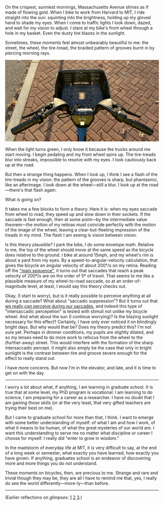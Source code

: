 On the crispest, sunniest mornings, Massachusetts Avenue shines as if made of flowing gold. When I bike to work from Harvard to MIT, I ride straight into the sun: squinting into the brightness, holding up my gloved hand to shade my eyes. When I come to traffic lights I look down, dazed, and wait for my vision to adjust. I stare at my bike's front wheel through a hole in my basket. Even the dusty tire blazes in the sunlight.

Sometimes, these moments feel almost unbearably beautiful to me: the street, the wheel, the tire-tread, the braided pattern of grooves burnt in by piercing morning rays.

![Picture of my bicycle's tire](./static/intersaccadic.png)

When the light turns green, I only know it because the trucks around me start moving. I begin pedaling and my front wheel spins up. The tire-treads blur into streaks, impossible to resolve with my eyes. I look cautiously back up at the road.

But then a strange thing happens. When I look up, I think I see a flash of the tire-treads in my vision: the pattern of the grooves is sharp, but phantasmic, like an afterimage. I look down at the wheel—still a blur. I look up at the road—there's that flash again.

What is going on?

It takes me a few blocks to form a theory. Here it is: when my eyes saccade from wheel to road, they speed up and slow down in their sockets. If the saccade is fast enough, then at some point—by the intermediate value theorem—the motion of my retinas must coincide perfectly with the motion of the image of the wheel, leaving a clear-but-fleeting impression of the treads in my mind. The flash I am seeing is vision between vision.

Is this theory plausible? I park the bike, I do some envelope math. Relative to me, the top of the wheel should move at the same speed as the bicycle does relative to the ground. I bike at around 15mph, and my wheel's rim is about a yard from my eyes. By a speed-to-angular-velocity calculation, that gives the bicycle an angular velocity of about 200°/s on my retina. Reading off the ["main sequence"](https://www.sciencedirect.com/science/article/pii/0025556475900759), it turns out that saccades that reach a peak velocity of 200º/s are on the order of 5º of travel. That seems to me like a plausible measure of my wheel-to-road saccade, so at an order-of-magnitude level, at least, I would say this theory checks out.

Okay, (I start to worry), but is it really possible to perceive anything at all during a saccade? What about "saccadic suppression"? But it turns out that [we really _can_ perceive during our saccades](https://peerj.com/articles/1150/), and indeed this type of "intersaccadic percepetion" is tested with stimuli not unlike my bicycle wheel. And what about the sun (I continue worrying)? Is the blazing sunlight necessary for this effect? Certainly, I have only ever noticed it on blindingly bright days. But why would that be? Does my theory predict this? I'm not sure yet. Perhaps in dimmer conditions, my pupils are slightly dilated, and so my lenses need to do more work to refocus from the wheel to the (further-away) street. This would interfere with the formation of the sharp intersaccadic percept. It might also simply be the case that only in bright sunlight is the contrast between tire and groove severe enough for the effect to really stand out.

I have more concerns. But now I'm in the elevator, and late, and it is time to get on with the day.

---

I worry a lot about what, if anything, I am learning in graduate school. It is true that at some level, my PhD program is vocational: I am learning to do science, I am preparing for a career as a researcher. I have no doubt that I am gaining those skills (or at the very least, that very gifted teachers are trying their best on me).

But I came to graduate school for more than that, I think. I want to emerge with some better understanding of myself: of what I am and how I work, of what it means to be human, of what the great mysteries of our world are. I want this understanding to serve me no matter what discipline or career I choose for myself. I really did "enter to grow in wisdom."

In the maelstorm of everyday life at MIT, it is very difficult to say, at the end of a long week or semester, what exactly you have learned, how exactly you have grown. If anything, graduates school is an endeavor of discovering more and more things you do _not_ understand.

These moments on bicycles, then, are precious to me. Strange and rare and trivial though they may be, they are all I have to remind me that, yes, I really do see the world differently—more-ly—than before.

---

(Earlier reflections on _glimpses:_ [1](./peripheral-pareidolia.html) [2](./bentley-blizzard-blossoms.html) [3](./electric-guitar.html).)
